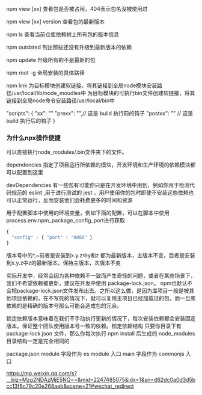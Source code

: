 npm view [xx] 查看包是否被占用，404表示包名没被使用过

npm view [xx] version 查看包的最新版本

npm ls 查看当前仓库依赖树上所有包的版本信息

npm outdated 列出那些还没有升级到最新版本的依赖

npm update 升级所有的不是最新的包

npm root -g 全局安装的具体路径

npm link
为目标模块创建软链接，将其链接到全局node模块安装路径/usr/local/lib/node_moudles中
为目标模块的可执行bin文件创建软链接，将其链接到全局node命令安装路径/usr/local/bin中


 "scripts": {
   "xx": ""
    "prexx": "",// 这是 build 执行前的钩子
    "postxx": "" // 这是 build 执行后的钩子
  }

### 为什么npx操作便捷
可以直接执行node_modules/.bin文件夹下的文件。

dependencies 指定了项目运行所依赖的模块，开发环境和生产环境的依赖模块都可以配置到这里

devDependencies
有一些包有可能你只是在开发环境中用到，例如你用于检测代码规范的 eslint ,用于进行测试的 jest ，用户使用你的包时即使不安装这些依赖也可以正常运行，反而安装他们会耗费更多的时间和资源


用于配置脚本中使用的环境变量，例如下面的配置，可以在脚本中使用process.env.npm_package_config_port进行获取
```js
{
  "config" : { "port" : "8080" }
}
```

版本号中的^,~前者是安装到x.y.z中y和z 都为最新版本，主版本不变，后者是安装到x.y.z中z的最新版本，保持主版本，次版本不变

实际开发中，经常会因为各种依赖不一致而产生奇怪的问题，或者在某些场景下，我们不希望依赖被更新，建议在开发中使用 package-lock.json。
npm也默认不会把package-lock.json文件发布出去。之所以这么做，是因为库项目一般是被其他项目依赖的，在不写死的情况下，就可以复用主项目已经加载过的包，而一旦库依赖的是精确的版本号那么可能会造成包的冗余。

锁定依赖版本意味着在我们不手动执行更新的情况下，每次安装依赖都会安装固定版本。保证整个团队使用版本号一致的依赖。锁定依赖结构
只要你目录下有 package-lock.json 文件，那么你每次执行 npm install 后生成的 node_modules 目录结构一定是完全相同的

package.json
module 字段作为 es module 入口
main 字段作为 commonjs 入口

https://mp.weixin.qq.com/s?__biz=Mzg2NDAzMjE5NQ==&mid=2247485075&idx=1&sn=d62dc0a0d3d5bcc13f8c79c20e268aeb&scene=21#wechat_redirect
